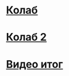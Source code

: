 # [Колаб](https://colab.research.google.com/drive/193abiOfu3ZitooVcn_JsKtk9Ig0qZIpb?usp=sharing)
# [Колаб 2](https://colab.research.google.com/drive/1_CJulR3ErDLlsjdozpfGqr3X4Kyn-e6n?usp=sharing)
# [Видео итог](https://drive.google.com/file/d/1jjOubqNN2A42Ce-d_w_nDbY8L89iyfey/view?usp=sharing)

